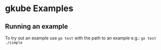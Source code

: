 # gkube Examples

## Running an example

To try out an example use `go test` with the path to an example e.g.: `go test ./simple`
